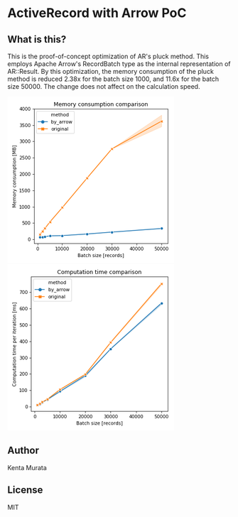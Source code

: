 # ActiveRecord with Arrow PoC

## What is this?

This is the proof-of-concept optimization of AR's pluck method.  This employs Apache Arrow's RecordBatch type as the internal representation of AR::Result.  By this optimization, the memory consumption of the pluck method is reduced 2.38x for the batch size 1000, and 11.6x for the batch size 50000.  The change does not affect on the calculation speed.

![](article/memory.png)  ![](article/speed.png)

## Author

Kenta Murata

## License

MIT
